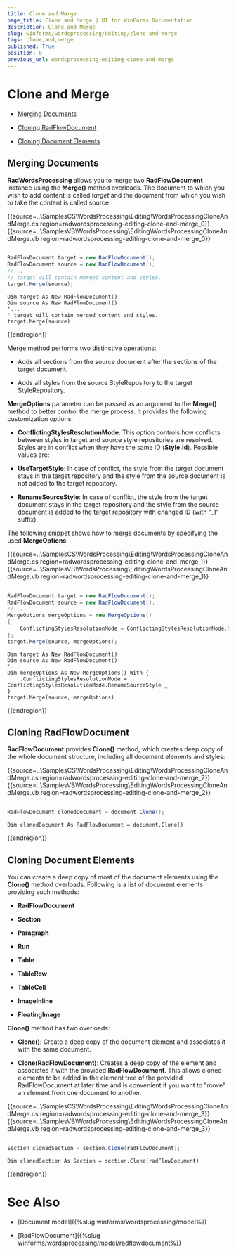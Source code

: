 ```yaml
---
title: Clone and Merge
page_title: Clone and Merge | UI for WinForms Documentation
description: Clone and Merge
slug: winforms/wordsprocessing/editing/clone-and-merge
tags: clone,and,merge
published: True
position: 0
previous_url: wordsprocessing-editing-clone-and-merge
---
```


# Clone and Merge

* [Merging Documents](#merging-documents)

* [Cloning RadFlowDocument](#cloning-radflowdocument)

* [Cloning Document Elements](#cloning-document-elements)

## Merging Documents

__RadWordsProcessing__ allows you to merge two __RadFlowDocument__ instance using the __Merge()__ method overloads. The document to which you wish to add content is called *target* and the document from which you wish to take the content is called source.

{{source=..\SamplesCS\WordsProcessing\Editing\WordsProcessingCloneAndMerge.cs region=radwordsprocessing-editing-clone-and-merge_0}} 
{{source=..\SamplesVB\WordsProcessing\Editing\WordsProcessingCloneAndMerge.vb region=radwordsprocessing-editing-clone-and-merge_0}} 

````C#
            
RadFlowDocument target = new RadFlowDocument();
RadFlowDocument source = new RadFlowDocument();
//...
// target will contain merged content and styles.
target.Merge(source);

````
````VB.NET
Dim target As New RadFlowDocument()
Dim source As New RadFlowDocument()
'...
' target will contain merged content and styles.
target.Merge(source)

````

{{endregion}} 

Merge method performs two distinctive operations:

* Adds all sections from the source document after the sections of the target document.

* Adds all styles from the source StyleRepository to the target StyleRepository.

__MergeOptions__ parameter can be passed as an argument to the __Merge()__ method to better control the merge process. It provides the following customization options:

* __ConflictingStylesResolutionMode__: This option controls how conflicts between styles in target and source style repositories are resolved.  Styles are in conflict when they have the same ID (__Style.Id__). Possible values are:

* __UseTargetStyle__: In case of conflict, the style from the target document stays in the target repository and the style from the source document is not added to the target repository.

* __RenameSourceStyle__: In case of conflict, the style from the target document stays in the target repository and the style from the source document is added to the target repository with changed ID (with "_1" suffix).

The following snippet shows how to merge documents by specifying the used __MergeOptions__:

{{source=..\SamplesCS\WordsProcessing\Editing\WordsProcessingCloneAndMerge.cs region=radwordsprocessing-editing-clone-and-merge_1}} 
{{source=..\SamplesVB\WordsProcessing\Editing\WordsProcessingCloneAndMerge.vb region=radwordsprocessing-editing-clone-and-merge_1}} 

````C#
            
RadFlowDocument target = new RadFlowDocument();
RadFlowDocument source = new RadFlowDocument();
//...
MergeOptions mergeOptions = new MergeOptions()
{
    ConflictingStylesResolutionMode = ConflictingStylesResolutionMode.RenameSourceStyle
};
target.Merge(source, mergeOptions);

````
````VB.NET
Dim target As New RadFlowDocument()
Dim source As New RadFlowDocument()
'...
Dim mergeOptions As New MergeOptions() With { _
    .ConflictingStylesResolutionMode = ConflictingStylesResolutionMode.RenameSourceStyle _
}
target.Merge(source, mergeOptions)

````

{{endregion}} 

## Cloning RadFlowDocument

__RadFlowDocument__ provides __Clone()__ method, which creates deep copy of the whole document structure, including all document elements and styles:

{{source=..\SamplesCS\WordsProcessing\Editing\WordsProcessingCloneAndMerge.cs region=radwordsprocessing-editing-clone-and-merge_2}} 
{{source=..\SamplesVB\WordsProcessing\Editing\WordsProcessingCloneAndMerge.vb region=radwordsprocessing-editing-clone-and-merge_2}} 

````C#
        
RadFlowDocument clonedDocument = document.Clone();

````
````VB.NET
Dim clonedDocument As RadFlowDocument = document.Clone()

````

{{endregion}}

## Cloning Document Elements

You can create a deep copy of most of the document elements using the __Clone()__ method overloads. Following is a list of document elements providing such methods:

* __RadFlowDocument__

* __Section__

* __Paragraph__

* __Run__

* __Table__

* __TableRow__

* __TableCell__

* __ImageInline__

* __FloatingImage__

__Clone()__ method has two overloads:

* __Clone()__: Create a deep copy of the document element and associates it with the same document.

* __Clone(RadFlowDocument)__: Creates a deep copy of the element and associates it with the provided __RadFlowDocument__. This allows cloned elements to be added in the element tree of the provided RadFlowDocument at later time and is convenient if you want to "move" an element from one document to another.

{{source=..\SamplesCS\WordsProcessing\Editing\WordsProcessingCloneAndMerge.cs region=radwordsprocessing-editing-clone-and-merge_3}} 
{{source=..\SamplesVB\WordsProcessing\Editing\WordsProcessingCloneAndMerge.vb region=radwordsprocessing-editing-clone-and-merge_3}} 

````C#
            
Section clonedSection = section.Clone(radFlowDocument);

````
````VB.NET
Dim clonedSection As Section = section.Clone(radFlowDocument)

````

{{endregion}}

# See Also

 * [Document model]({%slug winforms/wordsprocessing/model%})

 * [RadFlowDocument]({%slug winforms/wordsprocessing/model/radflowdocument%})

